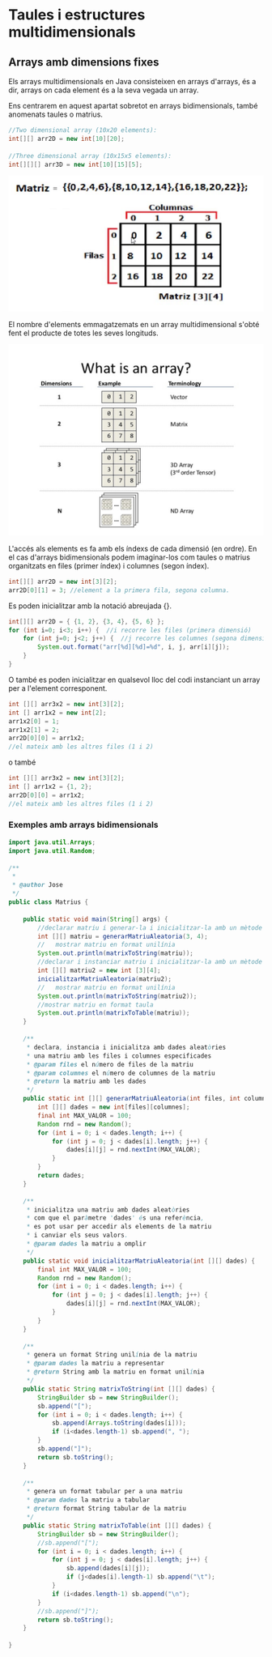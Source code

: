 # Taules i estructures multidimensionals

## Arrays amb dimensions fixes

Els arrays multidimensionals en Java consisteixen en arrays d'arrays, és a dir, arrays on cada element és a la seva vegada un array.

Ens centrarem en aquest apartat sobretot en arrays bidimensionals, també anomenats taules o matrius.

```java
//Two dimensional array (10x20 elements):
int[][] arr2D = new int[10][20];

//Three dimensional array (10x15x5 elements):
int[][][] arr3D = new int[10][15][5];
```

![](assets/1.2/matriu3x4.png)

El nombre d'elements emmagatzemats en un array multidimensional s'obté fent el producte de totes les seves longituds.

![](assets/1.2/n-dim_array.jpg)

L'accés als elements es fa amb els índexs de cada dimensió (en ordre). En el cas d'arrays bidimensionals podem imaginar-los com taules o matrius organitzats en files (primer índex) i columnes (segon índex).

```java
int[][] arr2D = new int[3][2];
arr2D[0][1] = 3; //element a la primera fila, segona columna.
```

Es poden inicialitzar amb la notació abreujada {}.

```java
int[][] arr2D = { {1, 2}, {3, 4}, {5, 6} };
for (int i=0; i<3; i++) {  //i recorre les files (primera dimensió)
    for (int j=0; j<2; j++) {  //j recorre les columnes (segona dimensió)
        System.out.format("arr[%d][%d]=%d", i, j, arr[i][j]);
    }
}
```

O també es poden inicialitzar en qualsevol lloc del codi instanciant un array per a l'element corresponent.

```java
int [][] arr3x2 = new int[3][2];
int [] arr1x2 = new int[2];
arr1x2[0] = 1;
arr1x2[1] = 2;
arr2D[0][0] = arr1x2;
//el mateix amb les altres files (1 i 2)
```

o també
```java
int [][] arr3x2 = new int[3][2];
int [] arr1x2 = {1, 2};
arr2D[0][0] = arr1x2;
//el mateix amb les altres files (1 i 2)
```

### Exemples amb arrays bidimensionals

```java
import java.util.Arrays;
import java.util.Random;

/**
 *
 * @author Jose
 */
public class Matrius {

    public static void main(String[] args) {
        //declarar matriu i generar-la i inicialitzar-la amb un mètode
        int [][] matriu = generarMatriuAleatoria(3, 4);
        //   mostrar matriu en format unilínia
        System.out.println(matrixToString(matriu));
        //declarar i instanciar matriu i inicialitzar-la amb un mètode
        int [][] matriu2 = new int [3][4];
        inicialitzarMatriuAleatoria(matriu2);
        //   mostrar matriu en format unilínia
        System.out.println(matrixToString(matriu2));
        //mostrar matriu en format taula
        System.out.println(matrixToTable(matriu));
    }
    
    /**
     * declara, instancia i inicialitza amb dades aleatòries
     * una matriu amb les files i columnes especificades
     * @param files el número de files de la matriu
     * @param columnes el número de columnes de la matriu
     * @return la matriu amb les dades
     */
    public static int [][] generarMatriuAleatoria(int files, int columnes) {
        int [][] dades = new int[files][columnes];
        final int MAX_VALOR = 100;
        Random rnd = new Random();
        for (int i = 0; i < dades.length; i++) {
            for (int j = 0; j < dades[i].length; j++) {
                dades[i][j] = rnd.nextInt(MAX_VALOR);
            }
        }
        return dades;
    }
    
    /**
     * inicialitza una matriu amb dades aleatòries
     * com que el paràmetre 'dades' és una referència,
     * es pot usar per accedir als elements de la matriu 
     * i canviar els seus valors.
     * @param dades la matriu a omplir
     */
    public static void inicialitzarMatriuAleatoria(int [][] dades) {
        final int MAX_VALOR = 100;
        Random rnd = new Random();
        for (int i = 0; i < dades.length; i++) {
            for (int j = 0; j < dades[i].length; j++) {
                dades[i][j] = rnd.nextInt(MAX_VALOR);
            }
        }        
    }
    
    /**
     * genera un format String unilínia de la matriu
     * @param dades la matriu a representar
     * @return String amb la matriu en format unilínia
     */
    public static String matrixToString(int [][] dades) {
        StringBuilder sb = new StringBuilder();
        sb.append("[");
        for (int i = 0; i < dades.length; i++) {
            sb.append(Arrays.toString(dades[i]));
            if (i<dades.length-1) sb.append(", ");
        }
        sb.append("]");
        return sb.toString();
    }

    /**
     * genera un format tabular per a una matriu
     * @param dades la matriu a tabular
     * @return format String tabular de la matriu
     */
    public static String matrixToTable(int [][] dades) {
        StringBuilder sb = new StringBuilder();
        //sb.append("[");
        for (int i = 0; i < dades.length; i++) {
            for (int j = 0; j < dades[i].length; j++) {
                sb.append(dades[i][j]);
                if (j<dades[i].length-1) sb.append("\t");
            }
            if (i<dades.length-1) sb.append("\n");
        }
        //sb.append("]");
        return sb.toString();
    }
 
}
```
